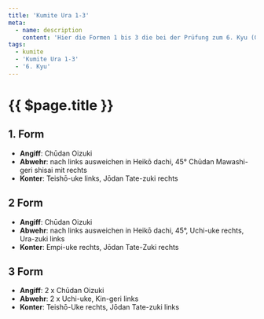 ```yaml
---
title: 'Kumite Ura 1-3'
meta:
  - name: description
    content: 'Hier die Formen 1 bis 3 die bei der Prüfung zum 6. Kyu (Grüngurt) gezeigt werden.'
tags:
  - kumite
  - 'Kumite Ura 1-3'
  - '6. Kyu'
---
```


# {{ $page.title }}

<ShowDescription />

## 1. Form

- **Angiff**: Chūdan Oizuki
- **Abwehr**: nach links ausweichen in Heikō dachi, 45° Chūdan Mawashi-geri shisai mit rechts
- **Konter**: Teishō-uke links, Jōdan Tate-zuki rechts

<YouTube videoid="kGzqWCbIeNY" start="14" end="25" />

## 2 Form

- **Angiff**: Chūdan Oizuki
- **Abwehr**: nach links ausweichen in Heikō dachi, 45°, Uchi-uke rechts, Ura-zuki links
- **Konter**: Empi-uke rechts, Jōdan Tate-Zuki rechts

<YouTube videoid="ymb6pERfOyk" start="4" end="26" />

## 3 Form

- **Angiff**: 2 x Chūdan Oizuki
- **Abwehr**: 2 x Uchi-uke, Kin-geri links
- **Konter**: Teishō-Uke rechts, Jōdan Tate-zuki links

<YouTube videoid="3K3PLR6eOWo" start="5" end="20" />